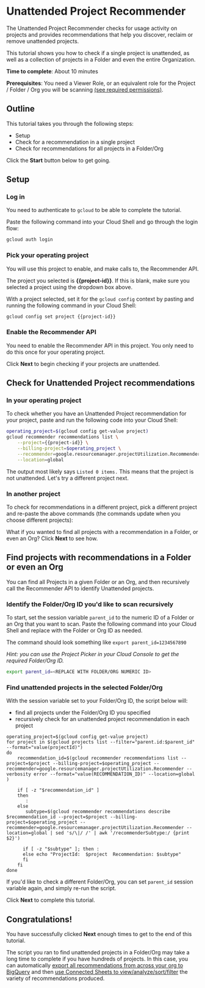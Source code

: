 # Unattended Project Recommender

The Unattended Project Recommender checks for usage activity on projects and provides recommendations that help you discover, reclaim or remove unattended projects.

This tutorial shows you how to check if a single project is unattended, as well as a collection of projects in a Folder and even the entire Organization.

**Time to complete**: About 10 minutes

**Prerequisites**: You need a Viewer Role, or an equivalent role for the Project / Folder / Org you will be scanning [(see required permissions)](https://cloud.google.com/recommender/docs/unattended-project-recommender#required_iam_permissions).

## Outline

This tutorial takes you through the following steps:

- Setup
- Check for a recommendation in a single project
- Check for recommendations for all projects in a Folder/Org

Click the **Start** button below to get going.

## Setup

### Log in

You need to authenticate to `gcloud` to be able to complete the tutorial.

Paste the following command into your Cloud Shell and go through the login flow:

```bash
gcloud auth login
```


### Pick your operating project

You will use this project to enable, and make calls to, the Recommender API.

<walkthrough-project-setup billing="true"></walkthrough-project-setup>

The project you selected is **{{project-id}}**. If this is blank, make sure you selected a project using the dropdown box above.

With a project selected, set it for the `gcloud config` context by pasting and running the following command in your Cloud Shell:

```bash
gcloud config set project {{project-id}}
```

### Enable the Recommender API

You need to enable the Recommender API in this project. You only need to do this once for your operating project.

<walkthrough-enable-apis apis="recommender.googleapis.com"></walkthrough-enable-apis> 

Click **Next** to begin checking if your projects are unattended.

## Check for Unattended Project recommendations

### In your operating project

To check whether you have an Unattended Project recommendation for your project, paste and run the following code into your Cloud Shell:

```bash
operating_project=$(gcloud config get-value project)
gcloud recommender recommendations list \
    --project={{project-id}} \
    --billing-project=$operating_project \
    --recommender=google.resourcemanager.projectUtilization.Recommender \
    --location=global
```

The output most likely says `Listed 0 items.` This means that the project is not unattended. Let's try a different project next.

### In another project

To check for recommendations in a different project, pick a different project and re-paste the above commands (the commands update when you choose different projects):

<walkthrough-project-setup></walkthrough-project-setup>

What if you wanted to find all projects with a recommendation in a Folder, or even an Org? Click **Next** to see how.

## Find projects with recommendations in a Folder or even an Org

You can find all Projects in a given Folder or an Org, and then recursively call the Recommender API to identify Unattended projects.

### Identify the Folder/Org ID you'd like to scan recursively

To start, set the session variable `parent_id` to the numeric ID of a Folder or an Org that you want to scan. Paste the following command into your Cloud Shell and replace with the Folder or Org ID as needed. 

The command should look something like `export parent_id=1234567890`

*Hint: you can use the <walkthrough-spotlight-pointer spotlightId="purview-switcher">Project Picker</walkthrough-spotlight-pointer> in your Cloud Console to get the required Folder/Org ID.*

```bash
export parent_id=<REPLACE WITH FOLDER/ORG NUMERIC ID>
```

### Find unattended projects in the selected Folder/Org

With the session variable set to your Folder/Org ID, the script below will:
- find all projects under the Folder/Org ID you specified
- recursively check for an unattended project recommendation in each project


```none
operating_project=$(gcloud config get-value project)
for project in $(gcloud projects list --filter="parent.id:$parent_id" --format="value(projectId)") 
do
    recommendation_id=$(gcloud recommender recommendations list --project=$project --billing-project=$operating_project --recommender=google.resourcemanager.projectUtilization.Recommender --verbosity error --format="value(RECOMMENDATION_ID)" --location=global )
    
    if [ -z "$recommendation_id" ]
    then
       :
    else
       subtype=$(gcloud recommender recommendations describe $recommendation_id --project=$project --billing-project=$operating_project --recommender=google.resourcemanager.projectUtilization.Recommender --location=global | sed 's/\|/ /' | awk '/recommenderSubtype:/ {print $2}')

      if [ -z "$subtype" ]; then : 
      else echo "ProjectId:  $project  Recommendation: $subtype"
      fi
    fi
done
```

If you'd like to check a different Folder/Org, you can set `parent_id` session variable again, and simply re-run the script.

Click **Next** to complete this tutorial.

## Congratulations!

You have successfully clicked **Next** enough times to get to the end of this tutorial.

The script you ran to find unattended projects in a Folder/Org may take a long time to complete if you have hundreds of projects. In this case, you can automatically [export all recommendations from across your org to BigQuery](https://cloud.google.com/recommender/docs/bq-export/export-recommendations-to-bq) and then [use Connected Sheets to view/analyze/sort/filter](https://cloud.google.com/bigquery/docs/connected-sheets) the variety of recommendations produced.

<walkthrough-conclusion-trophy></walkthrough-conclusion-trophy>